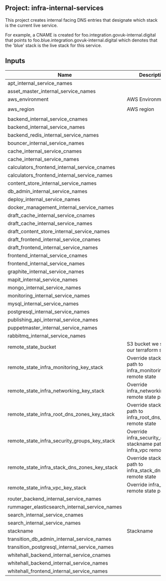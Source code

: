 ## Project: infra-internal-services

This project creates internal facing DNS entries that designate which stack
is the current live service.

For example, a CNAME is created for foo.integration.govuk-internal.digital
that points to foo.blue.integration.govuk-internal.digital which denotes
that the 'blue' stack is the live stack for this service.



## Inputs

| Name | Description | Type | Default | Required |
|------|-------------|:----:|:-----:|:-----:|
| apt_internal_service_names |  | list | `<list>` | no |
| asset_master_internal_service_names |  | list | `<list>` | no |
| aws_environment | AWS Environment | string | - | yes |
| aws_region | AWS region | string | `eu-west-1` | no |
| backend_internal_service_cnames |  | list | `<list>` | no |
| backend_internal_service_names |  | list | `<list>` | no |
| backend_redis_internal_service_names |  | list | `<list>` | no |
| bouncer_internal_service_names |  | list | `<list>` | no |
| cache_internal_service_cnames |  | list | `<list>` | no |
| cache_internal_service_names |  | list | `<list>` | no |
| calculators_frontend_internal_service_cnames |  | list | `<list>` | no |
| calculators_frontend_internal_service_names |  | list | `<list>` | no |
| content_store_internal_service_names |  | list | `<list>` | no |
| db_admin_internal_service_names |  | list | `<list>` | no |
| deploy_internal_service_names |  | list | `<list>` | no |
| docker_management_internal_service_names |  | list | `<list>` | no |
| draft_cache_internal_service_cnames |  | list | `<list>` | no |
| draft_cache_internal_service_names |  | list | `<list>` | no |
| draft_content_store_internal_service_names |  | list | `<list>` | no |
| draft_frontend_internal_service_cnames |  | list | `<list>` | no |
| draft_frontend_internal_service_names |  | list | `<list>` | no |
| frontend_internal_service_cnames |  | list | `<list>` | no |
| frontend_internal_service_names |  | list | `<list>` | no |
| graphite_internal_service_names |  | list | `<list>` | no |
| mapit_internal_service_names |  | list | `<list>` | no |
| mongo_internal_service_names |  | list | `<list>` | no |
| monitoring_internal_service_names |  | list | `<list>` | no |
| mysql_internal_service_names |  | list | `<list>` | no |
| postgresql_internal_service_names |  | list | `<list>` | no |
| publishing_api_internal_service_names |  | list | `<list>` | no |
| puppetmaster_internal_service_names |  | list | `<list>` | no |
| rabbitmq_internal_service_names |  | list | `<list>` | no |
| remote_state_bucket | S3 bucket we store our terraform state in | string | - | yes |
| remote_state_infra_monitoring_key_stack | Override stackname path to infra_monitoring remote state | string | `` | no |
| remote_state_infra_networking_key_stack | Override infra_networking remote state path | string | `` | no |
| remote_state_infra_root_dns_zones_key_stack | Override stackname path to infra_root_dns_zones remote state | string | `` | no |
| remote_state_infra_security_groups_key_stack | Override infra_security_groups stackname path to infra_vpc remote state | string | `` | no |
| remote_state_infra_stack_dns_zones_key_stack | Override stackname path to infra_stack_dns_zones remote state | string | `` | no |
| remote_state_infra_vpc_key_stack | Override infra_vpc remote state path | string | `` | no |
| router_backend_internal_service_names |  | list | `<list>` | no |
| rummager_elasticsearch_internal_service_names |  | list | `<list>` | no |
| search_internal_service_cnames |  | list | `<list>` | no |
| search_internal_service_names |  | list | `<list>` | no |
| stackname | Stackname | string | - | yes |
| transition_db_admin_internal_service_names |  | list | `<list>` | no |
| transition_postgresql_internal_service_names |  | list | `<list>` | no |
| whitehall_backend_internal_service_cnames |  | list | `<list>` | no |
| whitehall_backend_internal_service_names |  | list | `<list>` | no |
| whitehall_frontend_internal_service_names |  | list | `<list>` | no |

